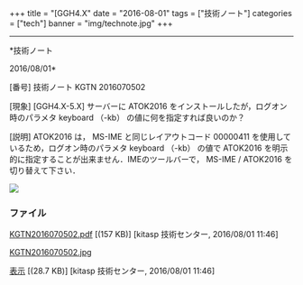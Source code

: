 ﻿+++
title = "[GGH4.X"
date = "2016-08-01"
tags = ["技術ノート"]
categories = ["tech"]
banner = "img/technote.jpg"
+++

-----------------------------------------------------------------------------------------------------------------------------

*技術ノート

2016/08/01*


[番号]
技術ノート KGTN 2016070502

[現象]
[GGH4.X-5.X] サーバーに ATOK2016
をインストールしたが，ログオン時のパラメタ keyboard （-kb）
の値に何を指定すれば良いのか？

[説明]
ATOK2016 は， MS-IME と同じレイアウトコード 00000411
を使用しているため，ログオン時のパラメタ keyboard （-kb） の値で
ATOK2016 を明示的に指定することが出来ません．IMEのツールバーで， MS-IME
/ ATOK2016 を切り替えて下さい．

![](http://techreport.kitasp.net/attachments/download/2790/KGTN2016070502.jpg)


### ファイル

 
 


[KGTN2016070502.pdf](http://techreport.kitasp.net/attachments/download/2789/KGTN2016070502.pdf)
 [(157 KB)] [kitasp 技術センター, 2016/08/01
11:46]

[KGTN2016070502.jpg](http://techreport.kitasp.net/attachments/download/2790/KGTN2016070502.jpg)

[表示](http://techreport.kitasp.net/attachments/2790/KGTN2016070502.jpg "表示")
 [(28.7 KB)] [kitasp 技術センター, 2016/08/01
11:46]


 


 

